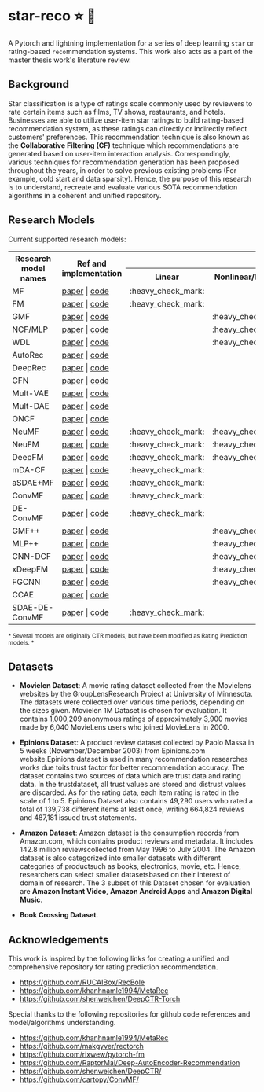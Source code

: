 # star-reco :star: :robot:
A Pytorch and lightning implementation for a series of deep learning `star` or rating-based `reco`mmendation systems. This work also acts as a part of the master thesis work's literature review.

Background
---
Star classification is a type of ratings scale commonly used by reviewers to rate certain items such as films, TV shows, restaurants, and hotels. Businesses are able to utilize user-item star ratings to build rating-based recommendation system, as these ratings can directly or indirectly reflect customers' preferences. This recommendation technique is also known as the **Collaborative Filtering (CF)** technique which recommendations are generated based on user-item interaction analysis. Correspondingly, various techniques for recommendation generation has been proposed throughout the years, in order to solve previous existing problems (For example, cold start and data sparsity). Hence, the purpose of this research is to understand, recreate and evaluate various SOTA recommendation algorithms in a coherent and unified repository.

Research Models
---
Current supported research models:
<table>
  <tr>
    <th rowspan = 2>Research model names</th>
    <th rowspan = 2>Ref and implementation </th>
    <th colspan = 4>Hybrid models</th>
  </tr>
  <tr>
    <th>Linear</th>
    <th>Nonlinear/FC/MLP</th>
    <th>AE</th>
    <th>CNN</th>
  </tr>
  <tr>
    <td>MF</td>
    <td>
      <a href="https://www.inf.unibz.it/~ricci/ISR/papers/ieeecomputer.pdf">paper</a> | 
      <a href="https://github.com/KyleOng/star-reco/blob/master/starreco/model/mf.py">code</a>
    </td>
    <td>:heavy_check_mark:</td>
    <td></td>
    <td></td>
    <td></td>
  </tr>
  <tr>
    <td>FM</td>
    <td>
      <a href="https://sdcast.ksdaemon.ru/wp-content/uploads/2020/02/Rendle2010FM.pdf">paper</a> | 
      <a href="https://github.com/KyleOng/star-reco/blob/master/starreco/model/fm.py">code</a>
    </td>
    <td>:heavy_check_mark:</td>
    <td></td>
    <td></td>
    <td></td>
  </tr>
  <tr>
    <td>GMF</td>
    <td>
      <a href="https://www.comp.nus.edu.sg/~xiangnan/papers/ncf.pdf">paper</a> | 
      <a href="https://github.com/KyleOng/star-reco/blob/master/starreco/model/gmf.py">code</a>
    </td>
    <td></td>
    <td>:heavy_check_mark:</td>
    <td></td>
    <td></td>
  <tr>
    <td>NCF/MLP</td>
    <td>
      <a href="https://www.comp.nus.edu.sg/~xiangnan/papers/ncf.pdf">paper</a> | 
      <a href="https://github.com/KyleOng/star-reco/blob/master/starreco/model/ncf.py">code</a>
    </td>
    <td></td>
    <td>:heavy_check_mark:</td>
    <td></td>
    <td></td>
  </tr>
  <tr>
    <td>WDL</td>
    <td>
      <a href="https://arxiv.org/pdf/1606.07792.pdf%29/">paper</a> | 
      <a href="https://github.com/KyleOng/star-reco/blob/master/starreco/model/wdl.py">code</a>
    </td>
    <td></td>
    <td>:heavy_check_mark:</td>
    <td></td>
    <td></td>
  </tr>
  <tr>
    <td>AutoRec</td>
    <td>
      <a href="http://users.cecs.anu.edu.au/~u5098633/papers/www15.pdf">paper</a> | 
      <a href="https://github.com/KyleOng/star-reco/blob/master/starreco/model/ae.py">code</a>
    </td>
    <td></td>
    <td></td>
    <td>:heavy_check_mark:</td>
    <td></td>
  </tr>
  
  <tr>
    <td>DeepRec</td>
    <td>
      <a href="https://arxiv.org/pdf/1708.01715.pdf">paper</a> | 
      <a href="https://github.com/KyleOng/star-reco/blob/master/starreco/model/dae.py">code</a>
    </td>
    <td></td>
    <td></td>
    <td>:heavy_check_mark:</td>
    <td></td>
  </tr>
  <tr>
    <td>CFN</td>
    <td>
      <a href="https://arxiv.org/pdf/1603.00806.pdf">paper</a> | 
      <a href="https://github.com/KyleOng/star-reco/blob/master/starreco/model/hae.py">code</a> 
    </td>
    <td></td>
    <td></td>
    <td>:heavy_check_mark:</td>
    <td></td>
  </tr>
  <tr>
    <td>Mult-VAE</td>
    <td>
      <a href="https://arxiv.org/pdf/1802.05814.pdf">paper</a> | 
      <a href="https://github.com/KyleOng/star-reco/blob/master/starreco/model/mvae.py">code</a>
    </td>
    <td></td>
    <td></td>
    <td>:heavy_check_mark:</td>
    <td></td>
  </tr>
  <tr>
    <td>Mult-DAE</td>
    <td>
      <a href="https://arxiv.org/pdf/1802.05814.pdf">paper</a> | 
      <a href="https://github.com/KyleOng/star-reco/blob/master/starreco/model/mdae.py">code</a>
    </td>
    <td></td>
    <td></td>
    <td>:heavy_check_mark:</td>
    <td></td>
  </tr>
  <tr>
    <td>ONCF</td>
    <td>
      <a href="https://arxiv.org/pdf/1808.03912.pdf">paper</a> | 
      <a href="https://github.com/KyleOng/star-reco/blob/master/starreco/model/oncf.py">code</a>
    </td>
    <td></td>
    <td></td>
    <td></td>
    <td>:heavy_check_mark:</td>
  </tr>
  <tr>
    <td>NeuMF</td>
    <td>
      <a href="https://www.comp.nus.edu.sg/~xiangnan/papers/ncf.pdf">paper</a> | 
      <a href="https://github.com/KyleOng/star-reco/blob/master/starreco/model/nmf.py">code</a>
    </td>
    <td>:heavy_check_mark:</td>
    <td>:heavy_check_mark:</td>
    <td></td>
    <td></td>
  </tr>
  <tr>
    <td>NeuFM</td>
    <td>
      <a href="https://arxiv.org/pdf/1708.05027.pdf">paper</a> | 
      <a href="https://github.com/KyleOng/star-reco/blob/master/starreco/model/nfm.py">code</a>
    </td>
    <td>:heavy_check_mark:</td>
    <td>:heavy_check_mark:</td>
    <td></td>
    <td></td>
  </tr>
  <tr>
    <td>DeepFM</td>
    <td>
      <a href="https://arxiv.org/pdf/1703.04247.pdf">paper</a> | 
      <a href="https://github.com/KyleOng/star-reco/blob/master/starreco/model/dfm.py">code</a>
    </td>
    <td>:heavy_check_mark:</td>
    <td>:heavy_check_mark:</td>
    <td></td>
    <td></td>
  </tr>
  <tr>
    <td>mDA-CF</td>
    <td>
      <a href="https://arxiv.org/pdf/1904.04447.pdf">paper</a> | 
      <a href="https://github.com/KyleOng/star-reco/blob/master/starreco/model/fgcnn.py">code</a>
    </td>
    <td>:heavy_check_mark:</td>
    <td></td>
    <td>:heavy_check_mark:</td>
    <td></td>
  </tr>
  
  <tr>
    <td>aSDAE+MF</td>
    <td>
      <a href="https://ojs.aaai.org/index.php/AAAI/article/view/10747/10606">paper</a> | 
      <a href="https://github.com/KyleOng/star-reco/blob/master/starreco/model/asdaemf.py">code</a>
    </td>
    <td>:heavy_check_mark:</td>
    <td></td>
    <td>:heavy_check_mark:</td>
    <td></td>
  </tr>
  <tr>
    <td>ConvMF</td>
    <td>
      <a href="http://uclab.khu.ac.kr/resources/publication/C_351.pdf">paper</a> | 
      <a href="https://github.com/KyleOng/star-reco/blob/master/starreco/model/cmf.py">code</a>
    </td>
    <td>:heavy_check_mark:</td>
    <td></td>
    <td></td>
    <td>:heavy_check_mark:</td>
  </tr>
  <tr>
    <td>DE-ConvMF</td>
    <td>
      <a href="https://download.atlantis-press.com/article/125910161.pdf">paper</a> | 
      <a href="https://github.com/KyleOng/star-reco/blob/master/starreco/model/decmf.py">code</a>
    </td>
    <td>:heavy_check_mark:</td>
    <td></td>
    <td></td>
    <td>:heavy_check_mark:</td>
  </tr><tr>
    <td>GMF++</td>
    <td>
      <a href="https://ieeexplore.ieee.org/stamp/stamp.jsp?tp=&arnumber=8361573">paper</a> | 
      <a href="https://github.com/KyleOng/star-reco/blob/master/starreco/model/cmfpp.py">code</a>
    </td>
    <td></td>
    <td>:heavy_check_mark:</td>
    <td>:heavy_check_mark:</td>
    <td></td>
  </tr>
  <tr>
    <td>MLP++</td>
    <td>
      <a href="https://ieeexplore.ieee.org/stamp/stamp.jsp?tp=&arnumber=8361573">paper</a> | 
      <a href="https://github.com/KyleOng/star-reco/blob/master/starreco/model/mlppp.py">code</a>
    </td>
    <td></td>
    <td>:heavy_check_mark:</td>
    <td>:heavy_check_mark:</td>
    <td></td>
  </tr>
  <tr>
    <td>CNN-DCF</td>
    <td>
      <a href="https://ieeexplore.ieee.org/stamp/stamp.jsp?arnumber=9086604">paper</a> | 
      <a href="https://github.com/KyleOng/star-reco/blob/master/starreco/model/cnndcf.py">code</a>
    </td>
    <td></td>
    <td>:heavy_check_mark:</td>
    <td></td>
    <td>:heavy_check_mark:</td>
  </tr>
  <tr>
    <td>xDeepFM</td>
    <td>
      <a href="https://arxiv.org/pdf/1803.05170.pdf">paper</a> | 
      <a href="https://github.com/KyleOng/star-reco/blob/master/starreco/model/xdfm.py">code</a>
    </td>
    <td></td>
    <td>:heavy_check_mark:</td>
    <td></td>
    <td>:heavy_check_mark:</td>
  </tr>
  <tr>
    <td>FGCNN</td>
    <td>
      <a href="https://arxiv.org/pdf/1904.04447.pdf">paper</a> | 
      <a href="https://github.com/KyleOng/star-reco/blob/master/starreco/model/fgcnn.py">code</a>
    </td>
    <td></td>
    <td>:heavy_check_mark:</td>
    <td></td>
    <td>:heavy_check_mark:</td>
  </tr>
  <tr>
    <td>CCAE</td>
    <td>
      <a href="">paper</a> | 
      <a href="https://github.com/KyleOng/star-reco/blob/master/starreco/model/ccae.py">code</a>
    </td>
    <td></td>
    <td></td>
    <td>:heavy_check_mark:</td>
    <td>:heavy_check_mark:</td>
  </tr>
  <tr>
    <td>SDAE-DE-ConvMF</td>
    <td>
      <a href="https://download.atlantis-press.com/article/125910161.pdf">paper</a> | 
      <a href="https://github.com/KyleOng/star-reco/blob/master/starreco/model/sdaedecmf.py">code</a>
    </td>
    <td>:heavy_check_mark:</td>
    <td></td>
    <td>:heavy_check_mark:</td>
    <td>:heavy_check_mark:</td>
  </tr>
</table>
<sup>* Several models are originally CTR models, but have been modified as Rating Prediction models. *</sup>
  
Datasets
---
- **Movielen Dataset**: A movie rating dataset collected from the Movielens websites by the GroupLensResearch Project  at University of Minnesota. The datasets were collected over various time periods, depending on the sizes given. Movielen 1M Dataset is chosen for evaluation. It contains 1,000,209 anonymous ratings of approximately 3,900 movies made by 6,040 MovieLens users who joined MovieLens in 2000.

- **Epinions Dataset**: A product review dataset collected by Paolo Massa in 5 weeks (November/December 2003) from Epinions.com website.Epinions dataset is used in many recommendation researches works due toits trust factor for better recommendation accuracy. The dataset contains two sources of data which are trust data and rating data. In the trustdataset, all trust values are stored and distrust values are discarded. As for the rating data, each item rating is rated in the scale of 1 to 5. Epinions Dataset also contains 49,290 users who rated a total of 139,738 different items at least once, writing 664,824 reviews and 487,181 issued trust statements.

- **Amazon Dataset**: Amazon dataset is the consumption records from Amazon.com, which contains product reviews and metadata. It includes 142.8 million reviewscollected from May 1996 to July 2004. The Amazon dataset is also categorized into smaller datasets with different categories of productsuch as books, electronics, movie, etc. Hence, researchers can select smaller datasetsbased on their interest of domain of research. The 3 subset of this Dataset chosen for evaluation are **Amazon Instant Video**, **Amazon Android Apps** and **Amazon Digital Music**.

- **Book Crossing Dataset**.

Acknowledgements
---
This work is inspired by the following links for creating a unified and comprehensive repository for rating prediction recommendation.
- https://github.com/RUCAIBox/RecBole
- https://github.com/khanhnamle1994/MetaRec
- https://github.com/shenweichen/DeepCTR-Torch

Special thanks to the following repositories for github code references and model/algorithms understanding.
- https://github.com/khanhnamle1994/MetaRec
- https://github.com/makgyver/rectorch
- https://github.com/rixwew/pytorch-fm
- https://github.com/RaptorMai/Deep-AutoEncoder-Recommendation
- https://github.com/shenweichen/DeepCTR/
- https://github.com/cartopy/ConvMF/





 
